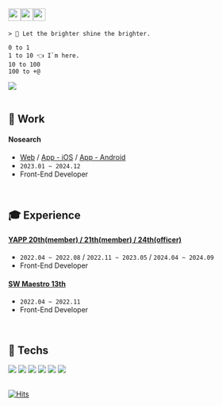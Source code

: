 # <img src="https://media.giphy.com/media/hvRJCLFzcasrR4ia7z/giphy.gif" width="25px"><img src="https://media.giphy.com/media/hvRJCLFzcasrR4ia7z/giphy.gif" width="25px"><img src="https://media.giphy.com/media/hvRJCLFzcasrR4ia7z/giphy.gif" width="25px"> 

```text
> 🌟 Let the brighter shine the brighter.

0 to 1 
1 to 10 👈 I`m here.
10 to 100
100 to +@ 
```

<a href="https://www.linkedin.com/in/%EC%98%81%EB%AF%BC-%EC%9C%84-114507214/?original_referer=" target="_blank">
 <img src="https://img.shields.io/badge/LinkedIn-0A66C2?style=for-the-badge&logo=LinkedIn&logoColor=white">
</a>

<br />
<br />


## 💼 Work

####  Nosearch

- [Web](https://nosearch.com/) / [App - iOS](https://apps.apple.com/kr/app/%EB%85%B8%EC%8D%A8%EC%B9%98-%EA%B0%80%EC%A0%84%EC%A0%9C%ED%92%88-%EC%B6%94%EC%B2%9C-%EB%B9%84%EA%B5%90-%EA%B5%AC%EB%A7%A4%EA%B8%B0%EC%A4%80%EA%B9%8C%EC%A7%80/id1549661383) / [App - Android](https://play.google.com/store/apps/details?id=com.nosearch.app)
- `2023.01 ~ 2024.12`
- Front-End Developer




<br />

## 🎓 Experience

#### [YAPP 20th(member) / 21th(member) / 24th(officer)](https://www.yapp.co.kr/)

- `2022.04 ~ 2022.08` / `2022.11 ~ 2023.05` / `2024.04 ~ 2024.09`
- Front-End Developer

#### [SW Maestro 13th](https://www.swmaestro.org/sw/main/main.do)

- `2022.04 ~ 2022.11`
- Front-End Developer



<br />

## 🎨 Techs 

<div>
 <img src="https://img.shields.io/badge/Typescript-3178C6?style=for-the-badge&logo=Typescript&logoColor=white">
 <img src="https://img.shields.io/badge/React-61DAFB?style=for-the-badge&logo=React&logoColor=white">
 <img src="https://img.shields.io/badge/Remix-000000?style=for-the-badge&logo=Remix&logoColor=white">
 <img src="https://img.shields.io/badge/Next.js-000000?style=for-the-badge&logo=Next.js&logoColor=white">
 <img src="https://img.shields.io/badge/Dart-0175C2?style=for-the-badge&logo=Dart&logoColor=white">
 <img src="https://img.shields.io/badge/Flutter-02569B?style=for-the-badge&logo=Flutter&logoColor=white">
</div>


<br />

[![Hits](https://hits.seeyoufarm.com/api/count/incr/badge.svg?url=https%3A%2F%2Fgithub.com%2Fyoungminss%2Fhit-counter&count_bg=%2379C83D&title_bg=%23555555&icon=&icon_color=%23EF0505&title=hits&edge_flat=false)](https://hits.seeyoufarm.com)
